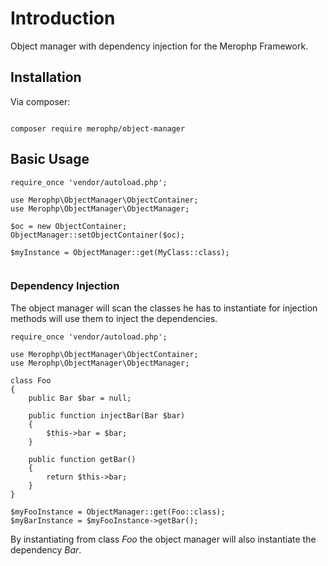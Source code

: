 # Introduction

Object manager with dependency injection for the Merophp Framework.

## Installation

Via composer:

<code>
composer require merophp/object-manager
</code>

## Basic Usage

<pre><code>require_once 'vendor/autoload.php';

use Merophp\ObjectManager\ObjectContainer;
use Merophp\ObjectManager\ObjectManager;

$oc = new ObjectContainer;
ObjectManager::setObjectContainer($oc);

$myInstance = ObjectManager::get(MyClass::class);

</code></pre>

### Dependency Injection
The object manager will scan the classes he has to instantiate for injection 
methods will use them to inject the dependencies. 

<pre><code>require_once 'vendor/autoload.php';

use Merophp\ObjectManager\ObjectContainer;
use Merophp\ObjectManager\ObjectManager;

class Foo
{
    public Bar $bar = null;

    public function injectBar(Bar $bar)
    {
        $this->bar = $bar;
    }

    public function getBar()
    {
        return $this->bar;
    }
}

$myFooInstance = ObjectManager::get(Foo::class);
$myBarInstance = $myFooInstance->getBar();
</code></pre>

By instantiating from class <i>Foo</i> the object manager will also instantiate the dependency <i>Bar</i>.

